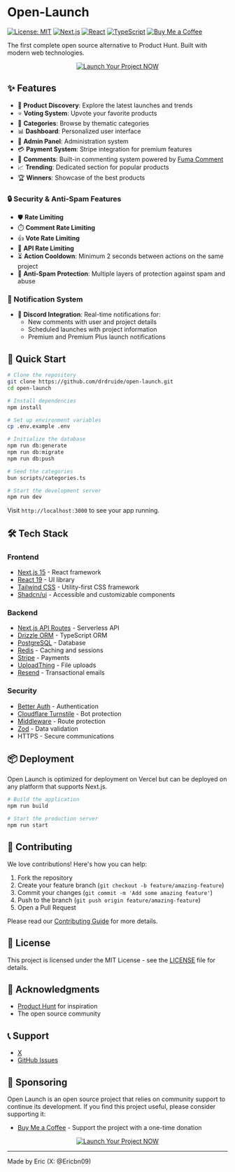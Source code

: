 # Open-Launch

[![License: MIT](https://img.shields.io/badge/License-MIT-yellow.svg)](https://opensource.org/licenses/MIT)
[![Next.js](https://img.shields.io/badge/Next.js-15.3.1-black?logo=next.js)](https://nextjs.org)
[![React](https://img.shields.io/badge/React-19.1.0-blue?logo=react)](https://reactjs.org)
[![TypeScript](https://img.shields.io/badge/TypeScript-5.8.3-blue?logo=typescript)](https://www.typescriptlang.org)
[![Buy Me a Coffee](https://img.shields.io/badge/Buy%20Me%20a%20Coffee-Support%20Open%20Launch-FFDD00?logo=buymeacoffee)](https://buymeacoffee.com/drdruide)

The first complete open source alternative to Product Hunt. Built with modern web technologies.

<div align="center">
  <a href="https://open-launch.com" target="_blank">
    <img src="https://img.shields.io/badge/Launch_Your_Project_NOW-2563EB?style=for-the-badge&logo=&logoColor=white" alt="Launch Your Project NOW" />
  </a>
</div>

## ✨ Features

- 🎯 **Product Discovery**: Explore the latest launches and trends
- ⭐ **Voting System**: Upvote your favorite products
- 📂 **Categories**: Browse by thematic categories
- 📊 **Dashboard**: Personalized user interface
- 🔐 **Admin Panel**: Administration system
- 💳 **Payment System**: Stripe integration for premium features
- 💬 **Comments**: Built-in commenting system powered by [Fuma Comment](https://github.com/fuma-nama/fuma-comment)
- 📈 **Trending**: Dedicated section for popular products
- 🏆 **Winners**: Showcase of the best products

### 🔒 Security & Anti-Spam Features

- 🛡️ **Rate Limiting**
- ⏱️ **Comment Rate Limiting**
- 👍 **Vote Rate Limiting**
- 🔄 **API Rate Limiting**
- ⏳ **Action Cooldown**: Minimum 2 seconds between actions on the same project
- 🚫 **Anti-Spam Protection**: Multiple layers of protection against spam and abuse

### 🔔 Notification System

- 📢 **Discord Integration**: Real-time notifications for:
  - New comments with user and project details
  - Scheduled launches with project information
  - Premium and Premium Plus launch notifications

## 🚀 Quick Start

```bash
# Clone the repository
git clone https://github.com/drdruide/open-launch.git
cd open-launch

# Install dependencies
npm install

# Set up environment variables
cp .env.example .env

# Initialize the database
npm run db:generate
npm run db:migrate
npm run db:push

# Seed the categories
bun scripts/categories.ts

# Start the development server
npm run dev
```

Visit `http://localhost:3000` to see your app running.

## 🛠 Tech Stack

### Frontend

- [Next.js 15](https://nextjs.org) - React framework
- [React 19](https://reactjs.org) - UI library
- [Tailwind CSS](https://tailwindcss.com) - Utility-first CSS framework
- [Shadcn/ui](https://ui.shadcn.com) - Accessible and customizable components

### Backend

- [Next.js API Routes](https://nextjs.org/docs/api-routes/introduction) - Serverless API
- [Drizzle ORM](https://orm.drizzle.team) - TypeScript ORM
- [PostgreSQL](https://www.postgresql.org) - Database
- [Redis](https://redis.io) - Caching and sessions
- [Stripe](https://stripe.com) - Payments
- [UploadThing](https://uploadthing.com) - File uploads
- [Resend](https://resend.com) - Transactional emails

### Security

- [Better Auth](https://better-auth.com) - Authentication
- [Cloudflare Turnstile](https://www.cloudflare.com/products/turnstile) - Bot protection
- [Middleware](https://nextjs.org/docs/middleware) - Route protection
- [Zod](https://zod.dev) - Data validation
- HTTPS - Secure communications

## 📦 Deployment

Open Launch is optimized for deployment on Vercel but can be deployed on any platform that supports Next.js.

```bash
# Build the application
npm run build

# Start the production server
npm run start
```

## 🤝 Contributing

We love contributions! Here's how you can help:

1. Fork the repository
2. Create your feature branch (`git checkout -b feature/amazing-feature`)
3. Commit your changes (`git commit -m 'Add some amazing feature'`)
4. Push to the branch (`git push origin feature/amazing-feature`)
5. Open a Pull Request

Please read our [Contributing Guide](CONTRIBUTING.md) for more details.

## 📄 License

This project is licensed under the MIT License - see the [LICENSE](LICENSE) file for details.

## 🙏 Acknowledgments

- [Product Hunt](https://www.producthunt.com) for inspiration
- The open source community

## 📞 Support

- [X](https://x.com/ericbn09)
- [GitHub Issues](https://github.com/drdruide/open-launch/issues)

## 💖 Sponsoring

Open Launch is an open source project that relies on community support to continue its development. If you find this project useful, please consider supporting it:

- [Buy Me a Coffee](https://buymeacoffee.com/drdruide) - Support the project with a one-time donation

<div align="center">
  <a href="https://open-launch.com" target="_blank">
    <img src="https://img.shields.io/badge/Launch_Your_Project_NOW-2563EB?style=for-the-badge&logo=&logoColor=white" alt="Launch Your Project NOW" />
  </a>
</div>

---

Made by Eric (X: @Ericbn09)
